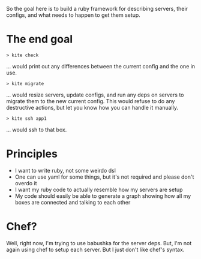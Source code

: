 So the goal here is to build a ruby framework for describing servers, their configs, and what needs to happen to get them setup.

# The end goal

    > kite check

... would print out any differences between the current config and the one in use.

    > kite migrate

... would resize servers, update configs, and run any deps on servers to migrate them to the new current config. This would refuse to do any destructive actions, but let you know how you can handle it manually.

    > kite ssh app1

... would ssh to that box.

# Principles

* I want to write ruby, not some weirdo dsl
* One can use yaml for some things, but it's not required and please don't overdo it
* I want my ruby code to actually resemble how my servers are setup
* My code should easily be able to generate a graph showing how all my boxes are connected and talking to each other

# Chef?

Well, right now, I'm trying to use babushka for the server deps. But, I'm not again using chef to setup each server. But I just don't like chef's syntax.